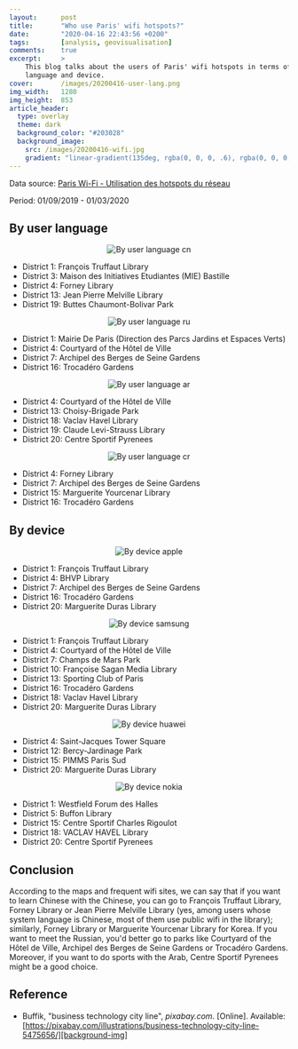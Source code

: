 ```yaml
---
layout:      post
title:       "Who use Paris' wifi hotspots?"
date:        "2020-04-16 22:43:56 +0200"
tags:        [analysis, geovisualisation]
comments:    true
excerpt:     >
    This blog talks about the users of Paris' wifi hotspots in terms of user
    language and device.
cover:       /images/20200416-user-lang.png
img_width:   1280
img_height:  853
article_header:
  type: overlay
  theme: dark
  background_color: "#203028"
  background_image:
    src: /images/20200416-wifi.jpg
    gradient: "linear-gradient(135deg, rgba(0, 0, 0, .6), rgba(0, 0, 0, .4))"
---
```


Data source: [Paris Wi-Fi - Utilisation des hotspots du réseau][data-src]

Period: 01/09/2019 - 01/03/2020

## By user language
<p align="center">
  <img alt="By user language cn"
  src="{{ site.baseurl }}/images/20200416-user-lang-cn.png"/>
</p>

- District 1: François Truffaut Library
- District 3: Maison des Initiatives Etudiantes (MIE) Bastille
- District 4: Forney Library
- District 13: Jean Pierre Melville Library
- District 19: Buttes Chaumont-Bolivar Park

<p align="center">
  <img alt="By user language ru"
  src="{{ site.baseurl }}/images/20200416-user-lang-ru.png"/>
</p>

- District 1: Mairie De Paris (Direction des Parcs Jardins et Espaces Verts)
- District 4: Courtyard of the Hôtel de Ville
- District 7: Archipel des Berges de Seine Gardens
- District 16: Trocadéro Gardens

<p align="center">
  <img alt="By user language ar"
  src="{{ site.baseurl }}/images/20200416-user-lang-ar.png"/>
</p>

- District 4: Courtyard of the Hôtel de Ville
- District 13: Choisy-Brigade Park
- District 18: Vaclav Havel Library
- District 19: Claude Levi-Strauss Library
- District 20: Centre Sportif Pyrenees

<p align="center">
  <img alt="By user language cr"
  src="{{ site.baseurl }}/images/20200416-user-lang-cr.png"/>
</p>

- District 4: Forney Library
- District 7: Archipel des Berges de Seine Gardens
- District 15: Marguerite Yourcenar Library
- District 16: Trocadéro Gardens

## By device
<p align="center">
  <img alt="By device apple"
  src="{{ site.baseurl }}/images/20200416-device-apple.png"/>
</p>

- District 1: François Truffaut Library
- District 4: BHVP Library
- District 7: Archipel des Berges de Seine Gardens
- District 16: Trocadéro Gardens
- District 20: Marguerite Duras Library

<p align="center">
  <img alt="By device samsung"
  src="{{ site.baseurl }}/images/20200416-device-samsung.png"/>
</p>

- District 1: François Truffaut Library
- District 4: Courtyard of the Hôtel de Ville
- District 7: Champs de Mars Park
- District 10: Françoise Sagan Media Library
- District 13: Sporting Club of Paris
- District 16: Trocadéro Gardens
- District 18: Vaclav Havel Library
- District 20: Marguerite Duras Library

<p align="center">
  <img alt="By device huawei"
  src="{{ site.baseurl }}/images/20200416-device-huawei.png"/>
</p>

- District 4: Saint-Jacques Tower Square
- District 12: Bercy-Jardinage Park
- District 15: PIMMS Paris Sud
- District 20: Marguerite Duras Library

<p align="center">
  <img alt="By device nokia"
  src="{{ site.baseurl }}/images/20200416-device-nokia.png"/>
</p>

- District 1: Westfield Forum des Halles
- District 5: Buffon Library
- District 15: Centre Sportif Charles Rigoulot
- District 18: VACLAV HAVEL Library
- District 20: Centre Sportif Pyrenees

## Conclusion

According to the maps and frequent wifi sites, we can say that if you want to
learn Chinese with the Chinese, you can go to François Truffaut Library, Forney
Library or Jean Pierre Melville Library (yes, among users whose system language
is Chinese, most of them use public wifi in the library); similarly, Forney
Library or Marguerite Yourcenar Library for Korea. If you want to meet the
Russian, you'd better go to parks like Courtyard of the Hôtel de Ville, Archipel
des Berges de Seine Gardens or Trocadéro Gardens. Moreover, if you want to do
sports with the Arab, Centre Sportif Pyrenees might be a good choice.

[data-src]: https://opendata.paris.fr/explore/dataset/paris-wi-fi-utilisation-des-hotspots-paris-wi-fi/information/?disjunctive.incomingzonelabel&disjunctive.incomingnetworklabel&disjunctive.device_portal_format&disjunctive.device_constructor_name&disjunctive.device_operating_system_name_version&disjunctive.device_browser_name_version&disjunctive.userlanguage


## Reference
- Buffik, "business technology city line", _pixabay.com_. [Online]. Available: [https://pixabay.com/illustrations/business-technology-city-line-5475656/][background-img]

[background-img]: https://pixabay.com/illustrations/business-technology-city-line-5475656/
